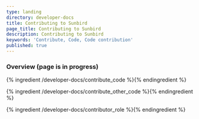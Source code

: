 ```yaml
---
type: landing
directory: developer-docs
title: Contributing to Sunbird
page_title: Contributing to Sunbird
description: Contributing to Sunbird
keywords: 'Contribute, Code, Code contribution'
published: true
---
```




### Overview (page is in progress)

{% ingredient /developer-docs/contribute_code %}{% endingredient %}

{% ingredient /developer-docs/contribute_other_code %}{% endingredient %}

{% ingredient /developer-docs/contributor_role %}{% endingredient %}

